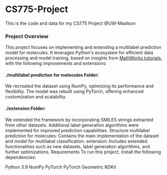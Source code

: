 # CS775-Project
This is the code and data for my CS775 Project @UW-Madison

### Project Overview
This project focuses on implementing and extending a multilabel prediction model for molecules. It leverages Python's ecosystem for efficient data processing and model training, based on insights from [MathWorks tutorials](https://www.mathworks.com/help/deeplearning/ug/multilabel-graph-classification-using-graph-attention-networks.html), with the following improvements and extensions:

#### ./multilabel prediction for molecules Folder:

We recreated the dataset using NumPy, optimizing its performance and flexibility.
The model was rebuilt using PyTorch, offering enhanced customization and scalability.

#### ./extension Folder:

We extended the framework by incorporating SMILES strings extracted from other datasets.
Additional label generation algorithms were implemented for improved prediction capabilities.
Structure
multilabel prediction for molecules: Contains the main implementation of the dataset and model for multilabel classification.
extension: Includes extended functionalities such as new datasets, label generation algorithms, and further optimizations.
Requirements
To run this project, install the following dependencies:

Python 3.9
NumPy
PyTorch
PyTorch Geometric
RDKit